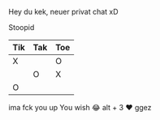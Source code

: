 Hey du kek, neuer privat chat xD


Stoopid


| Tik | Tak | Toe |
| --- | --- | --- |
|   X  |     |  O   |
|     |  O   |  X   |
|  O   |     |     |

ima fck you up
You wish
😂
alt + 3 ♥
ggez